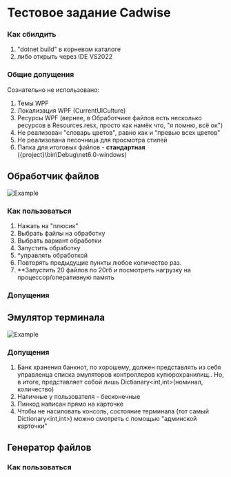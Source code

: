 # Тестовое задание Cadwise
### Как сбилдить
1. "dotnet build" в корневом каталоге
1. либо открыть через IDE VS2022
### Общие допущения
Сознательно не использовано:
1. Темы WPF
1. Локализация WPF (CurrentUICulture)
1. Ресурсы WPF (вернее, в Обработчике файлов есть несколько ресурсов в Resources.resx, просто как намёк что, "я помню, всё ок")
1. Не реализован "словарь цветов", равно как и "превью всех цветов"
1. Не реализована песочница для просмотра стилей
1. Папка для итоговых файлов - **стандартная** ({project}\bin\Debug\net6.0-windows\)
## Обработчик файлов
![Example](https://github.com/xWSWx/Cadwise_Tests/assets/29701338/15050231-a6b1-4a7a-8cc1-b284cff92fd3)
### Как пользоваться
1. Нажать на "плюсик"
1. Выбрать файлы на обработку
1. Выбрать вариант обработки
1. Запустить обработку
1. *управлять обработкой
1. Повторять предыдущие пункты любое количество раз.
1. **Запустить 20 файлов по 20гб и посмотреть нагрузку на процессор/оперативную память
### Допущения
## Эмулятор терминала
![Example](https://github.com/xWSWx/Cadwise_Tests/assets/29701338/f2d31ed0-ab35-4b90-8967-2997544cfd9c)
### Допущения
1. Банк хранения банкнот, по хорошему, должен представлять из себя управленца списка эмуляторов контроллеров купюрохранилищ.. Но, в итоге, представляет собой лишь Dictianary<int,int>(номинал, количество)
1. Наличные у пользователя - бесконечные
1. Пинкод написан прямо на карточке
1. Чтобы не насиловать консоль, состояние терминала (тот самый Dictionary<int,int>) можно смотреть с помощью "админской карточки"
## Генератор файлов
### Как пользоваться
